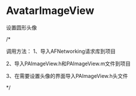 AvatarImageView
===============

   设置圆形头像
   
   /*
   
 调用方法：
 1、导入AFNetworking请求库到项目
 
 2、导入PAImageView.h和PAImageView.m文件到项目
 
 3、在需要设置头像的界面导入PAImageView.h头文件
 
 */

